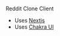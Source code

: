 #

Reddit Clone Client

- Uses [Nextjs](https://nextjs.org/)
- Uses [Chakra UI](https://chakra-ui.com/)
